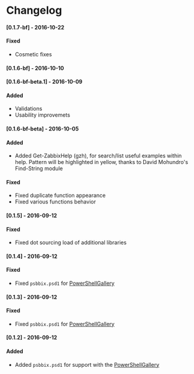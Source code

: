 # Changelog
#### [0.1.7-bf] - 2016-10-22
#### Fixed
- Cosmetic fixes

#### [0.1.6-bf] - 2016-10-10

#### [0.1.6-bf-beta.1] - 2016-10-09
#### Added
- Validations
- Usability improvemets 

#### [0.1.6-bf-beta] - 2016-10-05
#### Added
- Added Get-ZabbixHelp (gzh), for search/list useful examples within help. Pattern will be highlighted in yellow, thanks to David Mohundro's Find-String module

#### Fixed 
- Fixed duplicate function appearance
- Fixed various functions behavior

#### [0.1.5] - 2016-09-12
#### Fixed 
- Fixed dot sourcing load of additional libraries

#### [0.1.4] - 2016-09-12
#### Fixed 
- Fixed `psbbix.psd1` for [PowerShellGallery](https://www.powershellgallery.com)

#### [0.1.3] - 2016-09-12
#### Fixed 
- Fixed `psbbix.psd1` for [PowerShellGallery](https://www.powershellgallery.com)

#### [0.1.2] - 2016-09-12
#### Added
- Added `psbbix.psd1` for support with the [PowerShellGallery](https://www.powershellgallery.com)


